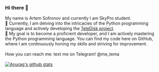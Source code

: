 ### Hi there 👋
My name is Artem Sofronov and currently I am SkyPro student. <br>
🌱 Currently, I am delving into the intricacies of the Python programming language and actively developing the [TeleDisk project](https://github.com/RObotiaga/RObotiaga.github.io). <br>
🚀 My goal is to become a proficient developer, and I am actively mastering the Python programming language. You can find my code here on GitHub, where I am continuously honing my skills and striving for improvement. <br><br>
How you can reach me: text me on Telegram! @me_tema <br><br>
[![Anurag's github stats](https://github-readme-stats.vercel.app/api?username=RObotiaga&show_icons=true&theme=dracula&rank_icon=github&hide=stars,contribs)](https://github.com/RObotiaga/github-readme-stats)
